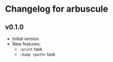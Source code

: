 # Changelog for arbuscule

## v0.1.0

- Initial version
- New features:
    - `:print` task
    - `:dump <path>` task

